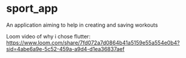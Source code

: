 # sport_app

An application aiming to help in creating and saving workouts

Loom video of why i chose flutter: https://www.loom.com/share/7fd072a7d0864b41a5159e55a554e0b4?sid=4abe6a9e-5c52-459a-a9d4-d1ea36837aef
